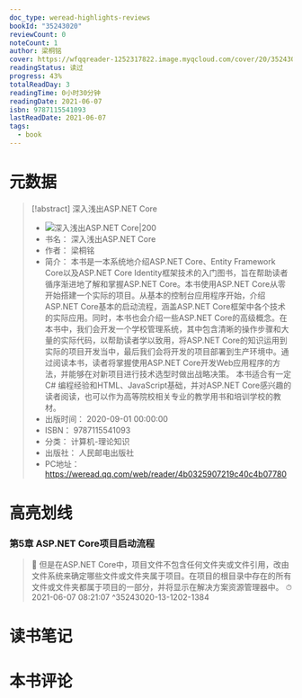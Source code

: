 ```yaml
---
doc_type: weread-highlights-reviews
bookId: "35243020"
reviewCount: 0
noteCount: 1
author: 梁桐铭
cover: https://wfqqreader-1252317822.image.myqcloud.com/cover/20/35243020/t7_35243020.jpg
readingStatus: 读过
progress: 43%
totalReadDay: 3
readingTime: 0小时30分钟
readingDate: 2021-06-07
isbn: 9787115541093
lastReadDate: 2021-06-07
tags:
  - book
---
```

# 元数据
> [!abstract] 深入浅出ASP.NET Core
> - ![ 深入浅出ASP.NET Core|200](https://wfqqreader-1252317822.image.myqcloud.com/cover/20/35243020/t7_35243020.jpg)
> - 书名： 深入浅出ASP.NET Core
> - 作者： 梁桐铭
> - 简介： 本书是一本系统地介绍ASP.NET Core、Entity Framework Core以及ASP.NET Core Identity框架技术的入门图书，旨在帮助读者循序渐进地了解和掌握ASP.NET Core。本书使用ASP.NET Core从零开始搭建一个实际的项目。从基本的控制台应用程序开始，介绍ASP.NET Core基本的启动流程，涵盖ASP.NET Core框架中各个技术的实际应用。同时，本书也会介绍一些ASP.NET Core的高级概念。在本书中，我们会开发一个学校管理系统，其中包含清晰的操作步骤和大量的实际代码，以帮助读者学以致用，将ASP.NET Core的知识运用到实际的项目开发当中，最后我们会将开发的项目部署到生产环境中。通过阅读本书，读者将掌握使用ASP.NET Core开发Web应用程序的方法，并能够在对新项目进行技术选型时做出战略决策。 本书适合有一定C# 编程经验和HTML、JavaScript基础，并对ASP.NET Core感兴趣的读者阅读，也可以作为高等院校相关专业的教学用书和培训学校的教材。
> - 出版时间： 2020-09-01 00:00:00
> - ISBN： 9787115541093
> - 分类： 计算机-理论知识
> - 出版社： 人民邮电出版社
> - PC地址：https://weread.qq.com/web/reader/4b0325907219c40c4b07780

# 高亮划线

### 第5章 ASP.NET Core项目启动流程

> 📌 但是在ASP.NET Core中，项目文件不包含任何文件夹或文件引用，改由文件系统来确定哪些文件或文件夹属于项目。在项目的根目录中存在的所有文件或文件夹都属于项目的一部分，并将显示在解决方案资源管理器中。 
> ⏱ 2021-06-07 08:21:07 ^35243020-13-1202-1384

# 读书笔记

# 本书评论

